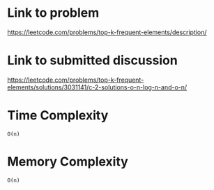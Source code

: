 # Link to problem
https://leetcode.com/problems/top-k-frequent-elements/description/

# Link to submitted discussion
https://leetcode.com/problems/top-k-frequent-elements/solutions/3031141/c-2-solutions-o-n-log-n-and-o-n/

# Time Complexity
`O(n)`

# Memory Complexity
`O(n)`
